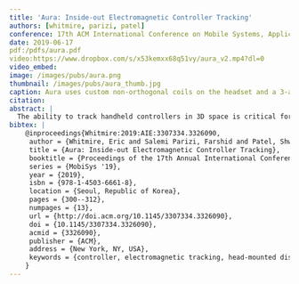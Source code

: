 ```yaml
---
title: 'Aura: Inside-out Electromagnetic Controller Tracking'
authors: [whitmire, parizi, patel]
conference: 17th ACM International Conference on Mobile Systems, Applications, and Services (MobiSys), 2019
date: 2019-06-17
pdf:/pdfs/aura.pdf
video:https://www.dropbox.com/s/x53kemxx68q51vy/aura_v2.mp4?dl=0
video_embed:
image: /images/pubs/aura.png
thumbnail: /images/pubs/aura_thumb.jpg
caption: Aura uses custom non-orthogonal coils on the headset and a 3-axis receiver coil within the handheld controller to reconstruct the 6-DoF pose of the controller.
citation:
abstract: |
  The ability to track handheld controllers in 3D space is critical for interaction with head-mounted displays, such as those used in virtual and augmented reality systems. Today’s systems commonly rely on dedicated infrastructure to track the controller or only provide inertial-based rotational tracking, which severely limits the user experience. Optical inside-out systems offer mobility but require line-of-sight and bulky tracking rings, which limit the ubiquity of these devices. In this work, we present Aura, an inside-out electromagnetic 6-DoF tracking system for handheld controllers. The tracking system consists of three coils embedded in a head-mounted display and a set of orthogonal receiver coils embedded in a handheld controller. We propose a novel closed-form and computationally simple tracking approach to reconstruct position and orientation in real time. Our handheld controller is small enough to fit in a pocket and consumes less than 15 mA of current, allowing it to operate for multiple days on a typical battery. Aura achieves a median tracking error of 5.5 mm and 0.8 degrees in 3D space within arm's reach.
bibtex: |
    @inproceedings{Whitmire:2019:AIE:3307334.3326090,
     author = {Whitmire, Eric and Salemi Parizi, Farshid and Patel, Shwetak},
     title = {Aura: Inside-out Electromagnetic Controller Tracking},
     booktitle = {Proceedings of the 17th Annual International Conference on Mobile Systems, Applications, and Services},
     series = {MobiSys '19},
     year = {2019},
     isbn = {978-1-4503-6661-8},
     location = {Seoul, Republic of Korea},
     pages = {300--312},
     numpages = {13},
     url = {http://doi.acm.org/10.1145/3307334.3326090},
     doi = {10.1145/3307334.3326090},
     acmid = {3326090},
     publisher = {ACM},
     address = {New York, NY, USA},
     keywords = {controller, electromagnetic tracking, head-mounted display, mixed reality, virtual reality},
    }
---
```

